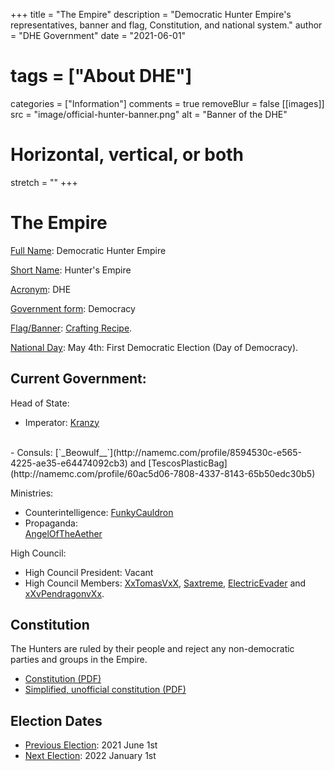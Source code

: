 +++
title = "The Empire"
description = "Democratic Hunter Empire's representatives, banner and flag, Constitution, and national system."
author = "DHE Government"
date = "2021-06-01"
# tags = ["About DHE"]
categories = ["Information"]
comments = true
removeBlur = false
[[images]]
  src = "image/official-hunter-banner.png"
  alt = "Banner of the DHE"
  # Horizontal, vertical, or both
  stretch = ""
+++

# The Empire

<u>Full Name</u>: Democratic Hunter Empire


<u>Short Name</u>: Hunter's Empire


<u>Acronym</u>: DHE

<u>Government form</u>: Democracy 

[Flag/Banner](image/official-hunter-banner.png):
[Crafting Recipe](http://www.needcoolshoes.com/banner?=eaaBalpcawaipz).

<u>National Day</u>: May 4th: First Democratic Election (Day of Democracy).

## Current Government:

Head of State:
<br>
- Imperator: [Kranzy](http://namemc.com/profile/ce088023-21fa-493a-b080-c8177879bf4f)
<br>
- Consuls: [`_Beowulf__`](http://namemc.com/profile/8594530c-e565-4225-ae35-e64474092cb3)
  and
  [TescosPlasticBag](http://namemc.com/profile/60ac5d06-7808-4337-8143-65b50edc30b5)


Ministries:
<br>
- Counterintelligence:
  [FunkyCauldron](http://namemc.com/profile/dfa5ef89-af2b-4f06-ad8f-736bc0067c15)
- Propaganda:  
  [AngelOfTheAether](http://namemc.com/profile/918ba36b-199a-4036-aceb-d064728c3990)


High Council:
  <br>
- High Council President:
Vacant
  <br>
- High Council Members:
  [XxTomasVxX](http://namemc.com/profile/1d408d8c-0818-4a92-9dac-078e7691dbfd),
  [Saxtreme](http://namemc.com/profile/7a02cdd6-a3c2-4ed9-b321-9ddab2aa77ac),
  [ElectricEvader](http://namemc.com/profile/7de6da1a-dcc3-4023-9953-654f19f88b0b)
  and
  [xXvPendragonvXx](http://namemc.com/profile/d4e6b6cb-1371-4486-bbf3-5d71a53a9c50).

## Constitution

The Hunters are ruled by their people and reject any non-democratic parties and
groups in the Empire.


- [Constitution (PDF)](pdf/constitution.pdf)
  <br>
- [Simplified, unofficial constitution (PDF)](pdf/constitution_simplified.pdf)

## Election Dates

- <u>Previous Election</u>: 2021 June 1st
  <br>
- <u>Next Election</u>: 2022 January 1st
